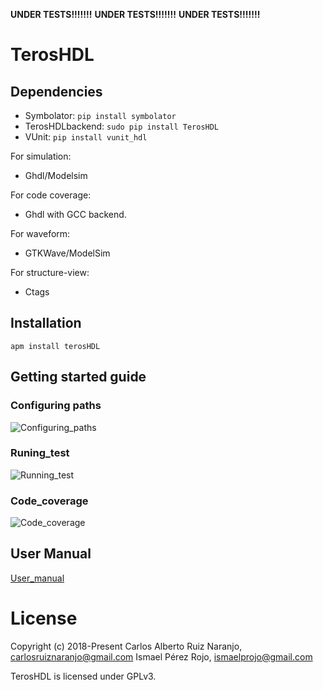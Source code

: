 **UNDER TESTS!!!!!!!**
**UNDER TESTS!!!!!!!**
**UNDER TESTS!!!!!!!**

# TerosHDL

## Dependencies

- Symbolator:
```pip install symbolator```
- TerosHDLbackend:
```sudo pip install TerosHDL```
- VUnit:
```pip install vunit_hdl```

For simulation:

- Ghdl/Modelsim

For code coverage:

- Ghdl with GCC backend.

For waveform:

- GTKWave/ModelSim

For structure-view:

- Ctags

## Installation

```apm install terosHDL```

## Getting started guide

### Configuring paths

![Configuring_paths](./doc/images/config_paths.gif)

### Runing_test

![Running_test](./doc/images/run_test.gif)

### Code_coverage

![Code_coverage](./doc/images/code_coverage.gif)

## User Manual

[User_manual](./doc/User_Manual.md)

# License

Copyright (c) 2018-Present
Carlos Alberto Ruiz Naranjo, <carlosruiznaranjo@gmail.com>
Ismael Pérez Rojo, <ismaelprojo@gmail.com>

TerosHDL is licensed under GPLv3.
